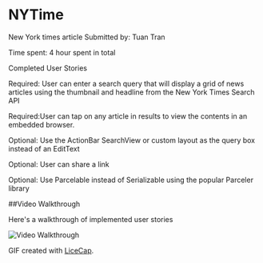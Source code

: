 # NYTime
New York times article
Submitted by: Tuan Tran

Time spent: 4 hour spent in total

Completed User Stories

Required: User can enter a search query that will display a grid of news articles using the thumbnail and headline from the New York Times Search API

Required:User can tap on any article in results to view the contents in an embedded browser.

Optional: Use the ActionBar SearchView or custom layout as the query box instead of an EditText

Optional: User can share a link

Optional: Use Parcelable instead of Serializable using the popular Parceler library

##Video Walkthrough

Here's a walkthrough of implemented user stories


<img src='http://i.imgur.com/b992CBw.gif' title='Video Walkthrough' width='' alt='Video Walkthrough' />

GIF created with [LiceCap](http://www.cockos.com/licecap/).

